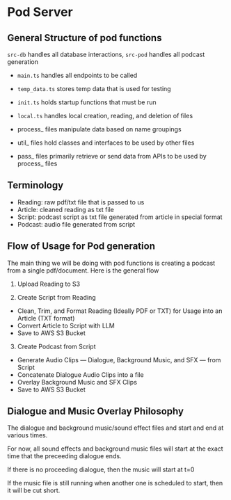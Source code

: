 # Pod Server

## General Structure of pod functions

`src-db` handles all database interactions, `src-pod` handles all podcast generation

- `main.ts` handles all endpoints to be called
- `temp_data.ts` stores temp data that is used for testing
- `init.ts` holds startup functions that must be run
- `local.ts` handles local creation, reading, and deletion of files

- process_ files manipulate data based on name groupings 
- util_ files hold classes and interfaces to be used by other files
- pass_ files primarily retrieve or send data from APIs to be used by process_ files

## Terminology

- Reading: raw pdf/txt file that is passed to us 
- Article: cleaned reading as txt file
- Script: podcast script as txt file generated from article in special format
- Podcast: audio file generated from script

## Flow of Usage for Pod generation

The main thing we will be doing with pod functions is creating a podcast from a single pdf/document. Here is the general flow

1. Upload Reading to S3

2. Create Script from Reading 
  - Clean, Trim, and Format Reading (Ideally PDF or TXT) for Usage into an Article (TXT format)
  - Convert Article to Script with LLM
  - Save to AWS S3 Bucket

3. Create Podcast from Script
 - Generate Audio Clips — Dialogue, Background Music, and SFX — from Script
 - Concatenate Dialogue Audio Clips into a file
 - Overlay Background Music and SFX Clips 
 - Save to AWS S3 Bucket


## Dialogue and Music Overlay Philosophy

The dialogue and background music/sound effect files and start and end at various times. 

For now, all sound effects and background music files will start at the exact time that the preceeding dialogue ends. 

If there is no proceeding dialogue, then the music will start at t=0

If the music file is still running when another one is scheduled to start, then it will be cut short. 